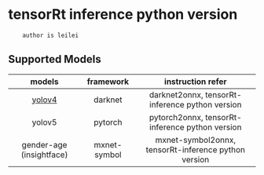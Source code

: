 # tensorRt inference python version
```
    author is leilei
```
## Supported Models
| models | framework | instruction  refer |
| :----: | :----: | :----: |
| [yolov4](https://github.com/gengyanlei/onnx2tensorRt/tree/main/src/yolov4) | darknet | darknet2onnx, tensorRt-inference python version |
| yolov5 | pytorch | pytorch2onnx, tensorRt-inference python version |
| gender-age (insightface) | mxnet-symbol | mxnet-symbol2onnx, tensorRt-inference python version |
